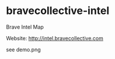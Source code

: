 bravecollective-intel
=====================

Brave Intel Map

Website: http://intel.bravecollective.com

see demo.png
